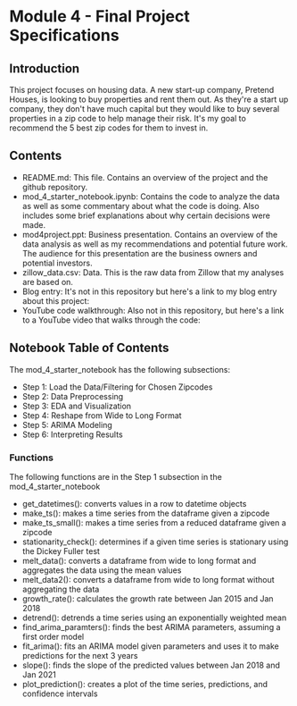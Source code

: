 
# Module 4 -  Final Project Specifications

## Introduction

This project focuses on housing data.  A new start-up company, Pretend Houses, is looking to buy properties and rent them out.  As they're a start up company, they don't have much capital but they would like to buy several properties in a zip code to help manage their risk.  It's my goal to recommend the 5 best zip codes for them to invest in.

## Contents

* README.md: This file.  Contains an overview of the project and the github repository.
* mod_4_starter_notebook.ipynb: Contains the code to analyze the data as well as some commentary about what the code is doing.  Also includes some brief explanations about why certain decisions were made.
* mod4project.ppt: Business presentation. Contains an overview of the data analysis as well as my recommendations and potential future work. The audience for this presentation are the business owners and potential investors.
* zillow_data.csv: Data.  This is the raw data from Zillow that my analyses are based on.
* Blog entry: It's not in this repository but here's a link to my blog entry about this project:
* YouTube code walkthrough:  Also not in this repository, but here's a link to a YouTube video that walks through the code:

## Notebook Table of Contents
The mod_4_starter_notebook has the following subsections:
* Step 1: Load the Data/Filtering for Chosen Zipcodes
* Step 2: Data Preprocessing
* Step 3: EDA and Visualization
* Step 4: Reshape from Wide to Long Format
* Step 5: ARIMA Modeling
* Step 6: Interpreting Results

### Functions
The following functions are in the Step 1 subsection in the mod_4_starter_notebook
* get_datetimes(): converts values in a row to datetime objects
* make_ts(): makes a time series from the dataframe given a zipcode
* make_ts_small(): makes a time series from a reduced dataframe given a zipcode
* stationarity_check(): determines if a given time series is stationary using the Dickey Fuller test
* melt_data(): converts a dataframe from wide to long format and aggregates the data using the mean values
* melt_data2(): converts a dataframe from wide to long format without aggregating the data
* growth_rate(): calculates the growth rate between Jan 2015 and Jan 2018
* detrend(): detrends a time series using an exponentially weighted mean
* find_arima_paramters(): finds the best ARIMA parameters, assuming a first order model
* fit_arima(): fits an ARIMA model given parameters and uses it to make predictions for the next 3 years
* slope(): finds the slope of the predicted values between Jan 2018 and Jan 2021
* plot_prediction(): creates a plot of the time series, predictions, and confidence intervals